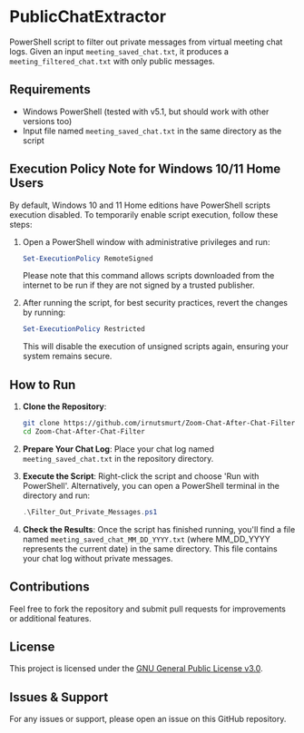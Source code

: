 # PublicChatExtractor

PowerShell script to filter out private messages from virtual meeting chat logs. Given an input `meeting_saved_chat.txt`, it produces a `meeting_filtered_chat.txt` with only public messages.

## Requirements

- Windows PowerShell (tested with v5.1, but should work with other versions too)
- Input file named `meeting_saved_chat.txt` in the same directory as the script

## Execution Policy Note for Windows 10/11 Home Users

By default, Windows 10 and 11 Home editions have PowerShell scripts execution disabled. To temporarily enable script execution, follow these steps:

1. Open a PowerShell window with administrative privileges and run:
    ```powershell
    Set-ExecutionPolicy RemoteSigned
    ```

    Please note that this command allows scripts downloaded from the internet to be run if they are not signed by a trusted publisher.

2. After running the script, for best security practices, revert the changes by running:
    ```powershell
    Set-ExecutionPolicy Restricted
    ```

    This will disable the execution of unsigned scripts again, ensuring your system remains secure.
   
## How to Run

1. **Clone the Repository**:
    ```bash
    git clone https://github.com/irnutsmurt/Zoom-Chat-After-Chat-Filter.git
    cd Zoom-Chat-After-Chat-Filter
    ```

2. **Prepare Your Chat Log**: Place your chat log named `meeting_saved_chat.txt` in the repository directory.

3. **Execute the Script**: Right-click the script and choose 'Run with PowerShell'. Alternatively, you can open a PowerShell terminal in the directory and run:
    ```powershell
    .\Filter_Out_Private_Messages.ps1
    ```

4. **Check the Results**: Once the script has finished running, you'll find a file named `meeting_saved_chat_MM_DD_YYYY.txt` (where MM_DD_YYYY represents the current date) in the same directory. This file contains your chat log without private messages.

## Contributions

Feel free to fork the repository and submit pull requests for improvements or additional features.

## License

This project is licensed under the [GNU General Public License v3.0](LICENSE).

## Issues & Support

For any issues or support, please open an issue on this GitHub repository.
